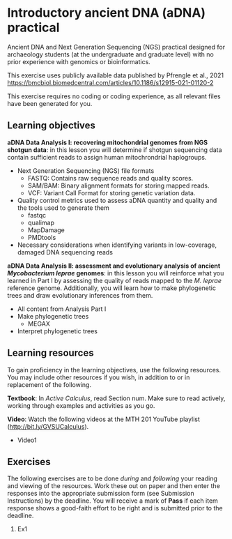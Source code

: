 # Introductory ancient DNA (aDNA) practical
Ancient DNA and Next Generation Sequencing (NGS) practical designed for archaeology students (at the undergraduate and graduate level) with no prior experience with genomics or bioinformatics. 

This exercise uses publicly available data published by Pfrengle et al., 2021 https://bmcbiol.biomedcentral.com/articles/10.1186/s12915-021-01120-2

This exercise requires no coding or coding experience, as all relevant files have been generated for you.


## Learning objectives

__aDNA Data Analysis I: recovering mitochondrial genomes from NGS shotgun data__: in this lesson you will determine if shotgun sequencing data contain sufficient reads to assign human mitochrondrial haplogroups. 

+ Next Generation Sequencing (NGS) file formats
  - FASTQ: Contains raw sequence reads and quality scores.
  - SAM/BAM: Binary alignment formats for storing mapped reads.
  - VCF: Variant Call Format for storing genetic variation data.
+ Quality control metrics used to assess aDNA quantity and quality and the tools used to generate them
  - fastqc
  - qualimap
  - MapDamage
  - PMDtools
+ Necessary considerations when identifying variants in low-coverage, damaged DNA sequencing reads

__aDNA Data Analysis II: assessment and evolutionary analysis of ancient _Mycobacterium leprae_ genomes__: in this lesson you will reinforce what you learned in Part I by assessing the quality of reads mapped to the _M. leprae_ reference genome. Additionally, you will learn how to make phylogenetic trees and draw evolutionary inferences from them.

+ All content from Analysis Part I
+ Make phylogenetic trees
  - MEGAX
+ Interpret phylogenetic trees


## Learning resources 

To gain proficiency in the learning objectives, use the following resources. You may include other resources if you wish, in addition to or in replacement of the following. 

__Textbook__: In _Active Calculus_, read Section num. Make sure to read actively, working through examples and activities as you go. 

__Video__: Watch the following videos at the MTH 201 YouTube playlist (http://bit.ly/GVSUCalculus). 

+ Video1

## Exercises

The following exercises are to be done _during_ and _following_ your reading and viewing of the resources. Work these out on paper and then enter the responses into the appropriate submission form (see Submission Instructions) by the deadline. You will receive a mark of __Pass__ if each item response shows a good-faith effort to be right and is submitted prior to the deadline. 

1. Ex1
